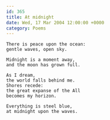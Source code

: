 ```yaml
---
id: 365
title: At midnight
date: Wed, 17 Mar 2004 12:00:00 +0000
category: Poems
---
```


    There is peace upon the ocean:  
    gentle waves, open sky.

    Midnight is a moment away,  
    and the moon has grown full.

    As I dream,  
    the world falls behind me.  
    Shores recede:  
    the great expanse of the All  
    becomes my horizon.

    Everything is steel blue,  
    at midnight upon the waves.


